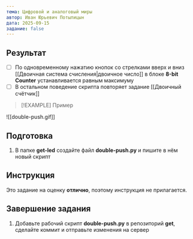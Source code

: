 ```yaml
---
тема: Цифровой и аналоговый миры
автор: Иван Юрьевич Потылицын
дата: 2025-09-15
задание: false
---
```


## Результат

- [ ] По одновременному нажатию кнопок со стрелками вверх и вниз [[Двоичная система счисления|двоичное число]] в блоке **8-bit Counter** устанавливается равным максимуму
- [ ] В остальном поведение скрипта повторяет задание [[Двоичный счётчик]]

> [!EXAMPLE] Пример
> 
![[double-push.gif]]

## Подготовка

1. В папке **get-led** создайте файл **double-push.py** и пишите в нём новый скрипт

## Инструкция

Это задание на оценку **отлично**, поэтому инструкция не прилагается.

## Завершение задания

1. Добавьте рабочий скрипт **double-push.py** в репозиторий **get**, сделайте коммит и отправьте изменения на сервер
